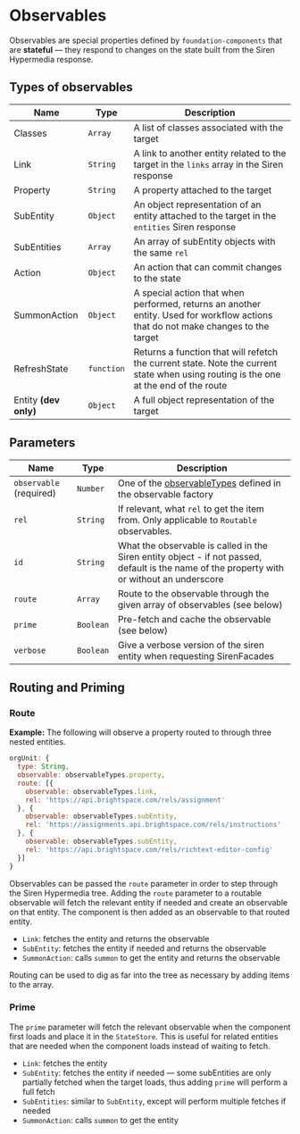 # Observables

Observables are special properties defined by `foundation-components` that are **stateful** &mdash; they respond to changes on the state built from the Siren Hypermedia response.

## Types of observables

|Name|Type|Description|
|---|---|---|
|Classes|`Array`|A list of classes associated with the target|
|Link|`String`|A link to another entity related to the target in the `links` array in the Siren response|
|Property|`String`|A property attached to the target|
|SubEntity|`Object`|An object representation of an entity attached to the target in the `entities` Siren response|
|SubEntities|`Array`|An array of subEntity objects with the same `rel`|
|Action|`Object`|An action that can commit changes to the state|
|SummonAction|`Object`|A special action that when performed, returns an another entity. Used for workflow actions that do not make changes to the target|
|RefreshState|`function`|Returns a function that will refetch the current state. Note the current state when using routing is the one at the end of the route|
|Entity **(dev only)**|`Object`|A full object representation of the target|

## Parameters

|Name|Type|Description|
|---|---|---|
|`observable` (required)|`Number`|One of the [observableTypes](sirenObservableFactory.js) defined in the observable factory|
|`rel`|`String`|If relevant, what `rel` to get the item from. Only applicable to `Routable` observables.
|`id`|`String`|What the observable is called in the Siren entity object - if not passed, default is the name of the property with or without an underscore|
|`route`|`Array`|Route to the observable through the given array of observables (see below)|
|`prime`|`Boolean`|Pre-fetch and cache the observable (see below)|
|`verbose`|`Boolean`|Give a verbose version of the siren entity when requesting SirenFacades|

## Routing and Priming

### Route

**Example:** The following will observe a property routed to through three nested entities.

```js
orgUnit: {
  type: String,
  observable: observableTypes.property,
  route: [{
    observable: observableTypes.link,
    rel: 'https://api.brightspace.com/rels/assignment'
  }, {
    observable: observableTypes.subEntity,
    rel: 'https://assignments.api.brightspace.com/rels/instructions'
  }, {
    observable: observableTypes.subEntity,
    rel: 'https://api.brightspace.com/rels/richtext-editor-config'
  }]
}
```

Observables can be passed the `route` parameter in order to step through the Siren Hypermedia tree. Adding the `route` parameter to a routable observable will fetch the relevant entity if needed and create an observable on that entity. The component is then added as an observable to that routed entity.

- `Link`: fetches the entity and returns the observable
- `SubEntity`: fetches the entity if needed and returns the observable
- `SummonAction`: calls `summon` to get the entity and returns the observable

Routing can be used to dig as far into the tree as necessary by adding items to the array.

### Prime

The `prime` parameter will fetch the relevant observable when the component first loads and place it in the `StateStore`. This is useful for related entities that are needed when the component loads instead of waiting to fetch.

- `Link`: fetches the entity
- `SubEntity`: fetches the entity if needed &mdash; some subEntities are only partially fetched when the target loads, thus adding `prime` will perform a full fetch
- `SubEntities`: similar to `SubEntity`, except will perform multiple fetches if needed
- `SummonAction`: calls `summon` to get the entity

